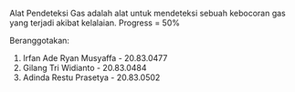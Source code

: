 Alat Pendeteksi Gas adalah alat untuk mendeteksi sebuah kebocoran gas yang terjadi akibat kelalaian. 
Progress = 50% 

Beranggotakan: 
1. Irfan Ade Ryan Musyaffa - 20.83.0477
2. Gilang Tri Widianto - 20.83.0484
3. Adinda Restu Prasetya - 20.83.0502
